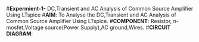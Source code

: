 #**Expermient-1-**
DC,Transient and AC Analysis of Common Source Amplifier Using LTspice
#**AIM**:
To Analyse the DC,Transient and AC Analysis of Common Source Amplifier Using LTspice.
#**COMPONENT**:
Resistor, n-mosfet,Voltage source(Power Supply),AC ground,Wires.
#**CIRCUIT DIAGRAM**:
